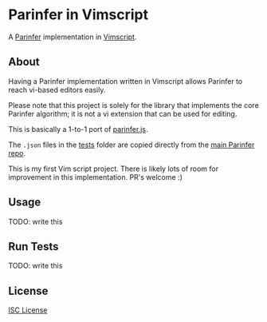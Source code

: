 # Parinfer in Vimscript

A [Parinfer] implementation in [Vimscript].

## About

Having a Parinfer implementation written in Vimscript allows Parinfer to reach
vi-based editors easily.

Please note that this project is solely for the library that implements the core
Parinfer algorithm; it is not a vi extension that can be used for editing.

This is basically a 1-to-1 port of [parinfer.js].

The `.json` files in the [tests] folder are copied directly from the [main
Parinfer repo].

This is my first Vim script project. There is likely lots of room for
improvement in this implementation. PR's welcome :)

## Usage

TODO: write this

## Run Tests

TODO: write this

## License

[ISC License]

[Parinfer]:https://shaunlebron.github.io/parinfer/
[Vimscript]:https://en.wikipedia.org/wiki/Vim_(text_editor)#Vim_script
[parinfer.js]:https://github.com/shaunlebron/parinfer/blob/master/lib/parinfer.js
[tests]:tests/
[main Parinfer repo]:https://github.com/shaunlebron/parinfer/tree/master/lib/test/cases
[parinfer.js API]:https://github.com/shaunlebron/parinfer/tree/master/lib#api
[ISC License]:LICENSE.md
